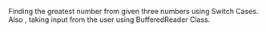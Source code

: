 Finding the greatest number from given three numbers using Switch Cases.
Also , taking input from the user using BufferedReader Class.
